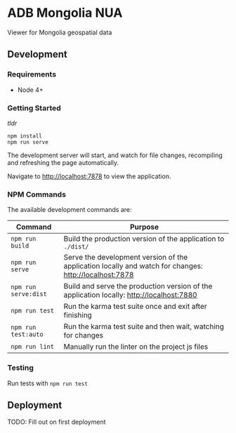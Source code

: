 # ADB Mongolia NUA

Viewer for Mongolia geospatial data

## Development

### Requirements

- Node 4+

### Getting Started

_tldr_
```
npm install
npm run serve
```

The development server will start, and watch for file changes, recompiling and refreshing the
page automatically.

Navigate to [http://localhost:7878](http://localhost:7878) to view the application.

### NPM Commands

The available development commands are:

| Command | Purpose |
|---------|---------|
| `npm run build` | Build the production version of the application to `./dist/` |
| `npm run serve` | Serve the development version of the application locally and watch for changes: [http://localhost:7878](http://localhost:7878) |
| `npm run serve:dist` | Build and serve the production version of the application locally: [http://localhost:7880](http://localhost:7880) |
| `npm run test` | Run the karma test suite once and exit after finishing |
| `npm run test:auto` | Run the karma test suite and then wait, watching for changes |
| `npm run lint` | Manually run the linter on the project js files |

### Testing

Run tests with `npm run test`

## Deployment

TODO: Fill out on first deployment
